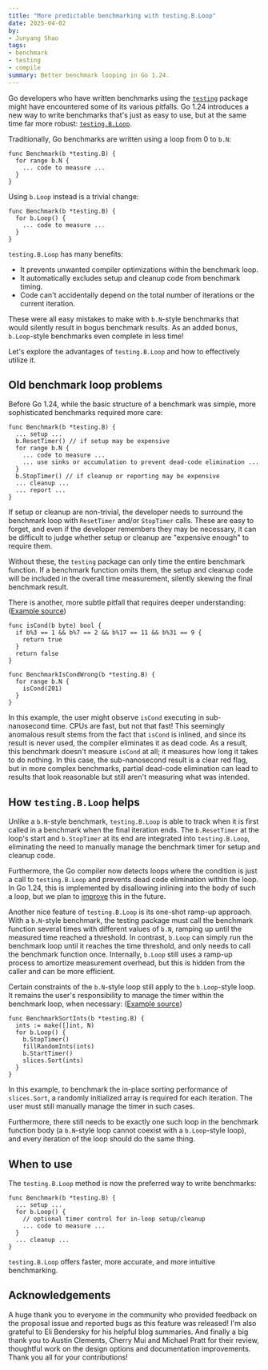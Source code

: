 ```yaml
---
title: "More predictable benchmarking with testing.B.Loop"
date: 2025-04-02
by:
- Junyang Shao
tags:
- benchmark
- testing
- compile
summary: Better benchmark looping in Go 1.24.
---
```


Go developers who have written benchmarks using the
[`testing`](https://pkg.go.dev/testing) package might have encountered some of
its various pitfalls. Go 1.24 introduces a new way to write benchmarks that's just
as easy to use, but at the same time far more robust:
[`testing.B.Loop`](https://pkg.go.dev/testing#B.Loop).

Traditionally, Go benchmarks are written using a loop from 0 to `b.N`:
```
func Benchmark(b *testing.B) {
  for range b.N {
    ... code to measure ...
  }
}
```
Using `b.Loop` instead is a trivial change:
```
func Benchmark(b *testing.B) {
  for b.Loop() {
    ... code to measure ...
  }
}
```

`testing.B.Loop` has many benefits:
* It prevents unwanted compiler optimizations within the benchmark loop.
* It automatically excludes setup and cleanup code from benchmark timing.
* Code can't accidentally depend on the total number of iterations or the current
iteration.

These were all easy mistakes to make with `b.N`-style benchmarks that would
silently result in bogus benchmark results. As an added bonus, `b.Loop`-style
benchmarks even complete in less time!

Let's explore the advantages of `testing.B.Loop` and how to effectively utilize it.

## Old benchmark loop problems

Before Go 1.24, while the basic structure of a benchmark was simple, more sophisticated
benchmarks required more care:
```
func Benchmark(b *testing.B) {
  ... setup ...
  b.ResetTimer() // if setup may be expensive
  for range b.N {
    ... code to measure ...
    ... use sinks or accumulation to prevent dead-code elimination ...
  }
  b.StopTimer() // if cleanup or reporting may be expensive
  ... cleanup ...
  ... report ...
}
```
If setup or cleanup are non-trivial, the developer needs to surround the benchmark loop
with `ResetTimer` and/or `StopTimer` calls. These are easy to forget, and even if the
developer remembers they may be necessary, it can be difficult to judge whether setup or
cleanup are "expensive enough" to require them.

Without these, the `testing` package can only time the entire benchmark function. If a
benchmark function omits them, the setup and cleanup code will be included in the overall
time measurement, silently skewing the final benchmark result.


There is another, more subtle pitfall that requires deeper understanding:
([Example source](https://eli.thegreenplace.net/2023/common-pitfalls-in-go-benchmarking/))

```
func isCond(b byte) bool {
  if b%3 == 1 && b%7 == 2 && b%17 == 11 && b%31 == 9 {
    return true
  }
  return false
}

func BenchmarkIsCondWrong(b *testing.B) {
  for range b.N {
    isCond(201)
  }
}
```
In this example, the user might observe `isCond` executing in sub-nanosecond
time. CPUs are fast, but not that fast! This seemingly anomalous result stems
from the fact that `isCond` is inlined, and since its result is never used, the
compiler eliminates it as dead code. As a result, this benchmark doesn't measure `isCond`
at all; it measures how long it takes to do nothing. In this case, the sub-nanosecond
result is a clear red flag, but in more complex benchmarks, partial dead-code elimination
can lead to results that look reasonable but still aren't measuring what was intended.

## How `testing.B.Loop` helps

Unlike a `b.N`-style benchmark, `testing.B.Loop` is able to track when it is first called
in a benchmark when the final iteration ends. The `b.ResetTimer` at the loop's start
and `b.StopTimer` at its end are integrated into `testing.B.Loop`, eliminating the need
to manually manage the benchmark timer for setup and cleanup code.

Furthermore, the Go compiler now detects loops where the condition is just a call to
`testing.B.Loop` and prevents dead code elimination within the loop. In Go 1.24, this is
implemented by disallowing inlining into the body of such a loop, but we plan to
[improve](/issue/73137) this in the future.

Another nice feature of `testing.B.Loop` is its one-shot ramp-up approach. With a `b.N`-style
benchmark, the testing package must call the benchmark function several times with different
values of `b.N`, ramping up until the measured time reached a threshold. In contrast, `b.Loop`
can simply run the benchmark loop until it reaches the time threshold, and only needs to call
the benchmark function once. Internally, `b.Loop` still uses a ramp-up process to amortize
measurement overhead, but this is hidden from the caller and can be more efficient.

Certain constraints of the `b.N`-style loop still apply to the `b.Loop`-style
loop. It remains the user's responsibility to manage the timer within the benchmark loop,
when necessary:
([Example source](https://eli.thegreenplace.net/2023/common-pitfalls-in-go-benchmarking/))

```
func BenchmarkSortInts(b *testing.B) {
  ints := make([]int, N)
  for b.Loop() {
    b.StopTimer()
    fillRandomInts(ints)
    b.StartTimer()
    slices.Sort(ints)
  }
}
```
In this example, to benchmark the in-place sorting performance of `slices.Sort`, a
randomly initialized array is required for each iteration. The user must still
manually manage the timer in such cases.

Furthermore, there still needs to be exactly one such loop in the benchmark function body
(a `b.N`-style loop cannot coexist with a `b.Loop`-style loop), and every iteration of the
loop should do the same thing.

## When to use

The `testing.B.Loop` method is now the preferred way to write benchmarks:
```
func Benchmark(b *testing.B) {
  ... setup ...
  for b.Loop() {
    // optional timer control for in-loop setup/cleanup
    ... code to measure ...
  }
  ... cleanup ...
}
```

`testing.B.Loop` offers faster, more accurate, and
more intuitive benchmarking.

## Acknowledgements

A huge thank you to everyone in the community who provided feedback on the proposal
issue and reported bugs as this feature was released! I'm also grateful to Eli
Bendersky for his helpful blog summaries. And finally a big thank you to Austin Clements,
Cherry Mui and Michael Pratt for their review, thoughtful work on the design options and
documentation improvements. Thank you all for your contributions!
